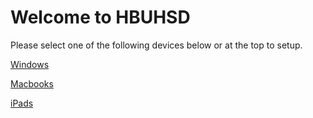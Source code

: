 # Welcome to HBUHSD

Please select one of the following devices below or at the top to setup.

[Windows](https://dcao-hbuhsd.github.io/HBUHSD-WorkSpace-One/Windows/)

[Macbooks](https://dcao-hbuhsd.github.io/HBUHSD-WorkSpace-One/Macbooks/)

[iPads](https://dcao-hbuhsd.github.io/HBUHSD-WorkSpace-One/iPads/)
